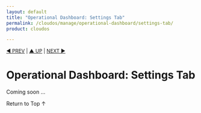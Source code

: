 ```yaml
---
layout: default
title: "Operational Dashboard: Settings Tab"
permalink: /cloudos/manage/operational-dashboard/settings-tab/
product: cloudos

---
```



<a name="_top"> </a>

<script> 

function PageRefresh { 
onLoad="window.refresh"
}

PageRefresh();

</script>


<p style="font-size: small;"> <a href="/cloudos/manage/operational-dashboard/cloud-tab/">&#9664; PREV</a> | <a href="/cloudos/manage/operational-dashboard/">&#9650; UP</a> | <a href="/cloudos/manage/administration-dashboard/">NEXT &#9654;</a> </p>

# Operational Dashboard: Settings Tab

Coming soon ...

<a href="#_top" style="padding:14px 0px 14px 0px; text-decoration: none;"> Return to Top &#8593; </a>


